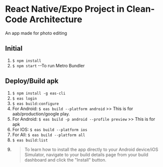 # React Native/Expo Project in Clean-Code Architecture
An app made for photo editing

## Initial
1. ```$ npm install```
2. ```$ npm start``` --To run Metro Bundler

## Deploy/Build apk
1. ```$ npm install -g eas-cli```
2. ```$ eas login```
3. ```$ eas build:configure```
4. For Android: ```$ eas build --platform android``` >> This is for aab/production/google play.
5. For Android: ```$ eas build -p android --profile preview``` >> This is for apk
6. For IOS: ```$ eas build --platform ios```
7. For All: ```$ eas build --platform all```
8. ```$ eas build:list```
9. > To learn how to install the app directly to your Android device/iOS Simulator, navigate to your build details page from your build dashboard and click the "Install" button.
